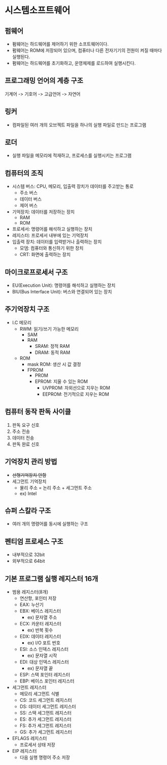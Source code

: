 # 시스템소프트웨어

## 펌웨어

- 펌웨어는 하드웨어를 제어하기 위한 소프트웨어이다.
- 펌웨어는 ROM에 저장되어 있으며, 컴퓨터나 다른 전자기기의 전원이 켜질 때마다 실행된다.
- 펌웨어는 하드웨어를 초기화하고, 운영체제를 로드하여 실행시킨다.

## 프로그래밍 언어의 계층 구조

기계어 -> 기호어 -> 고급언어 -> 자연어

## 링커

- 컴파일된 여러 개의 오브젝트 파일을 하나의 실행 파일로 만드는 프로그램

## 로더

- 실행 파일을 메모리에 적재하고, 프로세스를 실행시키는 프로그램

## 컴퓨터의 조직

- 시스템 버스: CPU, 메모리, 입출력 장치가 데이터를 주고받는 통로
  - 주소 버스
  - 데이터 버스
  - 제어 버스
- 기억장치: 데이터를 저장하는 장치
  - RAM
  - ROM
- 프로세서: 명령어를 해석하고 실행하는 장치
- 레지스터: 프로세서 내부에 있는 기억장치
- 입출력 장치: 데이터를 입력받거나 출력하는 장치
  - 모뎀: 컴퓨터와 통신하기 위한 장치
  - CRT: 화면에 출력하는 장치

## 마이크로프로세서 구조

- EU(Execution Unit): 명령어를 해석하고 실행하는 장치
- BIU(Bus Interface Unit): 버스와 연결되어 있는 장치

## 주기억장치 구조

- I.C 메모리
  - RWM: 읽기/쓰기 가능한 메모리
    - SAM
    - RAM
      - SRAM: 정적 RAM
      - DRAM: 동적 RAM
  - ROM
    - mask ROM: 생산 시 값 결정
    - FPROM
      - PROM
      - EPROM: 지울 수 있는 ROM
        - UVPROM: 자외선으로 지우는 ROM
        - EEPROM: 전기적으로 지우는 ROM

## 컴퓨터 동작 판독 사이클

1. 판독 요구 신호
2. 주소 전송
3. 데이터 전송
4. 판독 완료 신호

## 기억장치 관리 방법

- ~~선형기억장치 안함~~
- 세그먼트 기억장치
  - 물리 주소 = 논리 주소 + 세그먼트 주소
  - ex) Intel

## 슈퍼 스칼라 구조

- 여러 개의 명령어를 동시에 실행하는 구조

## 펜티엄 프로세스 구조

- 내부적으로 32bit
- 외부적으로 64bit

## 기본 프로그램 실행 레지스터 16개

- 범용 레지스터(8개)
  - 연산항, 포인터 저장
  - EAX: 누산기
  - EBX: 베이스 레지스터
    - ex) 문자열 주소
  - ECX: 카운터 레지스터
    - ex) 반복 횟수
  - EDX: 데이터 레지스터
    - ex) I/O 포트 번호
  - ESI: 소스 인덱스 레지스터
    - ex) 문자열 시작
  - EDI: 대상 인덱스 레지스터
    - ex) 문자열 끝
  - ESP: 스택 포인터 레지스터
  - EBP: 베이스 포인터 레지스터
- 세그먼트 레지스터
  - 메모리 세그먼트 식별
  - CS: 코드 세그먼트 레지스터
  - DS: 데이터 세그먼트 레지스터
  - SS: 스택 세그먼트 레지스터
  - ES: 추가 세그먼트 레지스터
  - FS: 추가 세그먼트 레지스터
  - GS: 추가 세그먼트 레지스터
- EFLAGS 레지스터
  - 프로세서 상태 저장
- EIP 레지스터
  - 다음 실행 명령어 주소 저장
